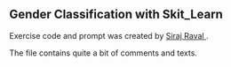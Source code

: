 ## Gender Classification with Skit_Learn

Exercise code and prompt was created by <a href="https://www.youtube.com/watch?v=T5pRlIbr6gg&list=PL2-dafEMk2A6QKz1mrk1uIGfHkC1zZ6UU" target="_blank"> Siraj Raval </a>. 

The file contains quite a bit of comments and texts.
